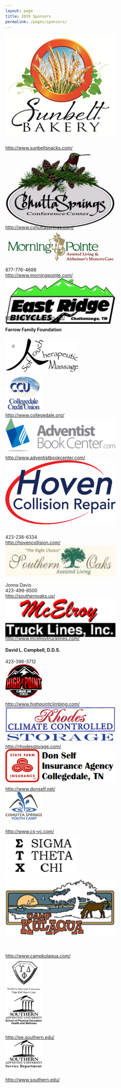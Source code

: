 ```yaml
---
layout: page
title: 2019 Sponsors
permalink: /pages/sponsors/
---
```


<section class="sponsors">
  <div class="card float-left text-center">
  <div class="card-image">
  <div style="width: 345px; height: 345px;">
  <img class="card-img-top" src="/images/logos/sunbelt.png" style="width: 345px;">
</div>
  <div class="card-body">
  <div class="card-text">
</div>
  <a href="http://www.sunbeltsnacks.com/">http://www.sunbeltsnacks.com/</a>
</div>
</div>
</div>
  <div class="card float-left text-center">
  <div class="card-image">
  <div style="width: 345px; height: 230px;">
  <img class="card-img-top" src="/images/logos/cohutta.png" style="width: 345px;">
</div>
  <div class="card-body">
  <div class="card-text">
</div>
  <a href="http://www.cohuttasprings.com/">http://www.cohuttasprings.com/</a>
</div>
</div>
</div>
  <div class="card float-left text-center">
  <div class="card-image">
  <div style="width: 345px; height: 115px;">
  <img class="card-img-top" src="/images/logos/morningpointe.png" style="width: 345px;">
</div>
  <div class="card-body">
  <div class="card-text">
  <div class="card float-left text-center"><span id="gc-number-0" class="gc-cs-link" title="Call with Google Voice">877-776-4688</span></div>
</div>
  <a href="http://www.morningpointe.com/">http://www.morningpointe.com/</a>
</div>
</div>
</div>
   <div class="card float-left text-center">
  <div class="card-image">
  <div style="width: 345px; height: 115px;">
  <img class="card-img-top" src="/images/logos/eastridgebicycles.png" style="width: 345px;">
</div>
  <div class="card-body">
  <div class="card-text">
</div>
  <a href="http://eastridgebicycles.net/">http://eastridgebicycles.net/</a>
</div>
</div>
</div>
  <div class="card float-left text-center">
  <div class="card-image">
  <div class="card-body">
  <h4 class="card-title">Farrow Family Foundation</h4><!--
  <div class="card-text">
  <div class="card float-left text-center"></div>
</div>-->
</div>
</div>
</div>
  <div class="card float-left text-center">
  <div class="card-image">
  <div style="width: 345px; height: 115px;">
  <img class="card-img-top" src="/images/logos/softtouch.png" style="width: 230px;">
</div>
  <div class="card float-left text-center">
  <div class="card-image">
  <div style="width: 345px; height: 115px;">
  <img class="card-img-top" src="/images/logos/collegedalecreditunion.png" style="width: 115px;">
</div>
  <div class="card-body">
  <div class="card-text">
</div>
  <a href="http://www.collegedale.org/">http://www.collegedale.org/</a>
</div>
</div>
</div>
  <div class="card float-left text-center">
  <div class="card-image">
  <div style="width: 345px; height: 115px;">
  <img class="card-img-top" src="/images/logos/abc.png" style="width: 345px;">
</div>
  <div class="card-body">
  <div class="card-text">
</div>
  <a href="http://www.adventistbookcenter.com/">http://www.adventistbookcenter.com/</a>
</div>
</div>
</div>
  <div class="card float-left text-center">
  <div class="card-image">
  <div style="width: 345px; height: 230px;">
  <img class="card-img-top" src="/images/logos/hoven.png" style="width: 345px;">
</div>
  <div class="card-body">
  <div class="card-text">
  <div class="card float-left text-center">423-238-6334</div>
</div>
  <a href="http://hovencollision.com/">http://hovencollision.com/</a>
</div>
</div>
</div>
  <div class="card float-left text-center">
  <div class="card-image">
  <div style="width: 345px; height: 115px;">
  <img class="card-img-top" src="/images/logos/southernoaks.png" style="width: 345px;">
</div>
  <div class="card-body">
  <div class="card-text">
  <div class="card float-left text-center">Jonna Davis</div>
  <div class="card float-left text-center">423-499-8500</div>
</div>
  <a href="http://southernoaks.us/">http://southernoaks.us/</a>
</div>
</div>
</div>
  <div class="card float-left text-center">
  <div class="card-image">
  <div style="width: 345px; height: 115px;">
  <img class="card-img-top" src="/images/logos/mcelroy.png" style="width: 345px;">
</div>
  <div class="card-body">
  <div class="card-text">
</div>
  <a href="http://www.mcelroytrucklines.com/">http://www.mcelroytrucklines.com/</a>
</div>
</div>
</div>
  <div class="card float-left text-center">
  <div class="card-image">
  <div class="card-body">
  <h4 class="card-title">David L. Campbell, D.D.S.</h4>
  <div class="card-text">
  <div class="card float-left text-center">423-396-3712</div>
</div>
</div>
</div>
</div>
  <div class="card float-left text-center">
  <div class="card-image">
  <div style="width: 345px; height: 115px;">
  <img class="card-img-top" src="/images/logos/highpoint.png" style="width: 115px;">
</div>
  <div class="card-body">
  <div class="card-text">
</div>
  <a href="http://www.highpointclimbing.com/">http://www.highpointclimbing.com/</a>
</div>
</div>
</div>
  <div class="card float-left text-center">
  <div class="card-image">
  <div style="width: 345px; height: 115px;">
  <img class="card-img-top" src="/images/logos/rhodes.png" style="width: 345px;">
</div>
  <div class="card-body">
  <div class="card-text">
</div>
  <a href="http://rhodesstorage.com/">http://rhodesstorage.com/</a>
</div>
</div>
</div>
  <div class="card float-left text-center">
  <div class="card-image">
  <div style="width: 345px; height: 115px;">
  <img class="card-img-top" src="/images/logos/donself.png" style="width: 345px;">
</div>
  <div class="card-body">
  <div class="card-text">
</div>
  <a href="http://www.donself.net/">http://www.donself.net/</a>
</div>
</div>
</div>
  <div class="card float-left text-center">
  <div class="card-image">
  <div style="width: 345px; height: 115px;">
  <img class="card-img-top" src="/images/logos/cohuttaspringsyouthcamp.png" style="width: 115px;">
</div>
  <div class="card-body">
  <div class="card-text">
</div>
  <a href="http://www.cs-yc.com/">http://www.cs-yc.com/</a>
</div>
</div>
</div>
  <div class="card float-left text-center">
  <div class="card-image">
  <div style="width: 345px; height: 140px;">
  <img class="card-img-top" src="/images/logos/girlsclub.png" style="width: 230px;">
</div>
  <div class="card-body">
  <div class="card-text">
</div>
</div>
</div>
</div>
  <div class="card float-left text-center">
  <div class="card-image">
  <div style="width: 345px; height: 230px;">
  <img class="card-img-top" src="/images/logos/campkulaqua.png" style="width: 345px;">
</div>
  <div class="card-body">
  <div class="card-text">
</div>
  <a href="http://www.campkulaqua.com/">http://www.campkulaqua.com/</a>
</div>
</div>
</div>
  <div class="card float-left text-center">
  <div class="card-image">
  <div style="width: 345px; height: 115px;">
  <img class="card-img-top" src="/images/logos/mensclub.png" style="width: 115px;">
</div>
  <div class="card-body">
  <div class="card-text">
</div>
</div>
</div>
</div><!--
  <div class="card float-left text-center">
  <div class="card-image">
  <div style="width: 345px; height: 230px;">
  <img class="card-img-top" src="/images/logos/campusshop.png" style="width: 230px;">
</div>
  <div class="card-body">
  <div class="card-text">
</div>
  <a href="https://www.saucampusshop.com/">https://www.saucampusshop.com/</a>
</div>
</div>
</div>--><!--
  <div class="card float-left text-center">
  <div class="card-image">
  <div style="width: 345px; height: 121px;">
  <img class="card-img-top" src="/images/logos/incordesign.png" style="width: 115px;">
</div>
  <div class="card-body">
  <div class="card-text">
</div>
  <a href="http://www.incordesign.com/">http://www.incordesign.com/</a>
</div>
</div>
</div>-->
  <div class="card float-left text-center">
  <div class="card-image">
  <div style="width: 345px; height: 121px;">
  <img class="card-img-top" src="/images/logos/saupe.png" style="width: 115px;">
</div>
  <div class="card-body">
  <div class="card-text">
</div>
  <a href="http://pe.southern.edu/">http://pe.southern.edu/</a>
</div>
</div>
</div>
  <div class="card float-left text-center">
  <div class="card-image">
  <div style="width: 345px; height: 115px;">
  <img class="card-img-top" src="/images/logos/sauservice.png" style="width: 115px;">
</div>
  <div class="card-body">
  <div class="card-text">
</div>
  <a href="http://www.southern.edu/">http://www.southern.edu/</a>
</div>
</div>
</div>
</section>
